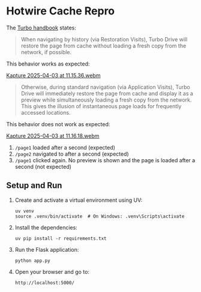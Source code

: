 # Hotwire Cache Repro

The [Turbo handbook](https://turbo.hotwired.dev/handbook/building#understanding-caching) states:

> When navigating by history (via Restoration Visits), Turbo Drive will restore the page from cache without loading a fresh copy from the network, if possible.

This behavior works as expected:

[Kapture 2025-04-03 at 11.15.36.webm](https://github.com/user-attachments/assets/b04c2456-91b1-49cd-aff1-7b8886e11266)


> Otherwise, during standard navigation (via Application Visits), Turbo Drive will immediately restore the page from cache and display it as a preview while simultaneously loading a fresh copy from the network. This gives the illusion of instantaneous page loads for frequently accessed locations.

This behavior does not work as expected:

[Kapture 2025-04-03 at 11.16.18.webm](https://github.com/user-attachments/assets/62493760-f5db-4eed-9038-b1ac322fdb82)


1. `/page1` loaded after a second (expected)
2. `/page2` navigated to after a second (expected)
3. `/page1` clicked again. No preview is shown and the page is loaded after a second (not expected)

## Setup and Run

1. Create and activate a virtual environment using UV:
   ```
   uv venv
   source .venv/bin/activate  # On Windows: .venv\Scripts\activate
   ```

2. Install the dependencies:
   ```
   uv pip install -r requirements.txt
   ```

3. Run the Flask application:
   ```
   python app.py
   ```

4. Open your browser and go to:
   ```
   http://localhost:5000/
   ```
